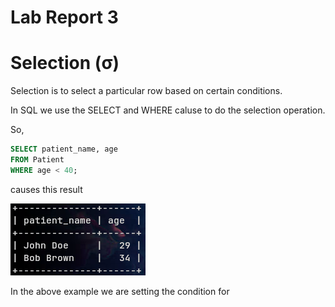 # Lab Report 3

# Selection (σ)

Selection is to select a particular row based on certain conditions.

In SQL we use the SELECT and WHERE caluse to do the selection operation.

So,

```sql
SELECT patient_name, age 
FROM Patient
WHERE age < 40;
```

causes this result

![](./photos/fig3-1.png)

In the above example we are setting the condition for 
